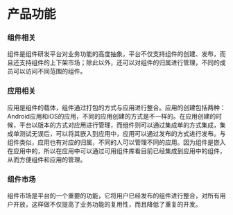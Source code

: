 # 产品功能

### 组件相关

组件是组件研发平台对业务功能的高度抽象，平台不仅支持组件的创建、发布，而且还支持组件的上下架市场；除此以外，还可以对组件的归属进行管理，不同的成员可以访问不同范围的组件。

### 应用相关

应用是组件的载体，组件通过打包的方式与应用进行整合。应用的创建包括两种：Android应用和iOS的应用，不同的应用创建的方式是不一样的。在应用创建的时候，平台以版本的方式对应用进行管理，而组件则可以通过集成单的方式集成，集成单测试无误后，可以将其嵌入到应用中，应用可以通过发布的方式进行发布。与组件类似，应用也有对应的归属，不同的人可以管理不同的应用。因为组件是嵌入在应用中的，所以在应用中可以通过可用组件库看目前已经集成到应用中的组件，从而方便组件和应用的管理。

### 组件市场

组件市场是平台的一个重要的功能，它将用户已经发布的组件进行整合，对所有用户开放，这样做不仅提高了业务功能的复用性，而且降低了重复的开发。
